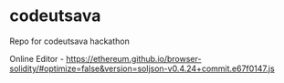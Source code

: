 # codeutsava
Repo for codeutsava hackathon


Online Editor - https://ethereum.github.io/browser-solidity/#optimize=false&version=soljson-v0.4.24+commit.e67f0147.js

